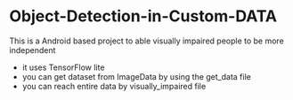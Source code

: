 # Object-Detection-in-Custom-DATA
This is a Android based project to able visually impaired people to be more independent 
- it uses TensorFlow lite 
- you can get dataset from ImageData by using the get_data file 
- you can reach entire data by visually_impaired file
